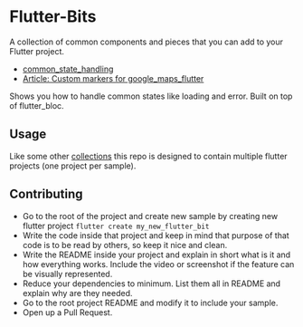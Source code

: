 # Flutter-Bits

A collection of common components and pieces that you can add to your Flutter project.

- [common_state_handling](https://github.com/infinum/Flutter-Bits/blob/master/common_state_handling)
- [Article: Custom markers for google_maps_flutter](https://infinum.com/the-capsized-eight/creating-custom-markers-on-google-maps-in-flutter-apps)

Shows you how to handle common states like loading and error. Built on top of flutter_bloc.

## Usage

Like some other [collections](https://github.com/gskinnerTeam/flutter_vignettes) this repo is designed to contain multiple flutter projects (one project per sample).

## Contributing

- Go to the root of the project and create new sample by creating new flutter project `flutter create my_new_flutter_bit`
- Write the code inside that project and keep in mind that purpose of that code is to be read by others, so keep it nice and clean.
- Write the README inside your project and explain in short what is it and how everything works. Include the video or screenshot if the feature can be visually represented.
- Reduce your dependencies to minimum. List them all in README and explain why are they needed.
- Go to the root project README and modify it to include your sample.
- Open up a Pull Request.
